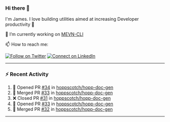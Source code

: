 ### Hi there 👋

I'm James. I love building utilities aimed at increasing Developer productivity :raised_hands: 

🔭 I’m currently working on [MEVN-CLI](https://github.com/madlabsinc/mevn-cli)

📫 How to reach me:

[![Follow on Twitter](https://img.shields.io/badge/--twitter?label=Twitter&logo=Twitter&style=social)](https://twitter.com/james_madhacks) [![Connect on LinkedIn](https://img.shields.io/badge/--linkedin?label=LinkedIn&logo=LinkedIn&style=social)](https://www.linkedin.com/in/jamesgeorge007)

---

### :zap: Recent Activity

<!--START_SECTION:activity-->
1. 💪 Opened PR [#34](https://github.com/hoppscotch/hopp-doc-gen/pull/34) in [hoppscotch/hopp-doc-gen](https://github.com/hoppscotch/hopp-doc-gen)
2. 🎉 Merged PR [#33](https://github.com/hoppscotch/hopp-doc-gen/pull/33) in [hoppscotch/hopp-doc-gen](https://github.com/hoppscotch/hopp-doc-gen)
3. ❌ Closed PR [#31](https://github.com/hoppscotch/hopp-doc-gen/pull/31) in [hoppscotch/hopp-doc-gen](https://github.com/hoppscotch/hopp-doc-gen)
4. 💪 Opened PR [#33](https://github.com/hoppscotch/hopp-doc-gen/pull/33) in [hoppscotch/hopp-doc-gen](https://github.com/hoppscotch/hopp-doc-gen)
5. 🎉 Merged PR [#32](https://github.com/hoppscotch/hopp-doc-gen/pull/32) in [hoppscotch/hopp-doc-gen](https://github.com/hoppscotch/hopp-doc-gen)
<!--END_SECTION:activity-->

---

<!--
**jamesgeorge007/jamesgeorge007** is a ✨ _special_ ✨ repository because its `README.md` (this file) appears on your GitHub profile.

Here are some ideas to get you started:

- 🌱 I’m currently learning ...
- 👯 I’m looking to collaborate on ...
- 🤔 I’m looking for help with ...
- 💬 Ask me about ...
- 😄 Pronouns: ...
- ⚡ Fun fact: ...
-->
